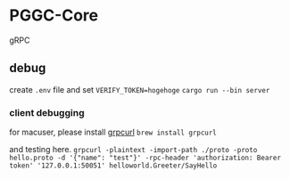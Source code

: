 # PGGC-Core
gRPC

## debug
create `.env` file and set `VERIFY_TOKEN=hogehoge`
`cargo run --bin server`

### client debugging

for macuser, please install [grpcurl](https://github.com/fullstorydev/grpcurl)
`brew install grpcurl`

and testing here.
`grpcurl -plaintext -import-path ./proto -proto hello.proto -d '{"name": "test"}' -rpc-header 'authorization: Bearer token' '127.0.0.1:50051' helloworld.Greeter/SayHello`
